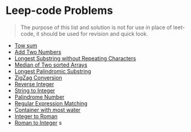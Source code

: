 # Leep-code Problems

> The purpose of this list and solution is not for use in place of leet-code, it should be used for revision and quick look.

* [Tow sum](two-sum.md)
* [Add Two Numbers](add-two-numbers.md)
* [Longest Substring without Repeating Characters](longest-substring-without-repeating-characters.md)
* [Median of Two sorted Arrays](median-of-two-sorted-arrays.md)
* [Longest Palindromic Substring](longest-palindromic-substring.md)
* [ZigZag Conversion](zig-zag-conversion.md)
* [Reverse Integer](reverse-integer.md)
* [String to Integer](string-to-integer.md) 
* [Palindrome Number](palindrome-number.md)
* [Regular Expression Matching](regular-expression-matching.md)
* [Container with most water](container-with-most-water.md)
* [Integer to Roman](integer-to-roman.md)
* [Roman to Integer](roman-to-integer.md)
s